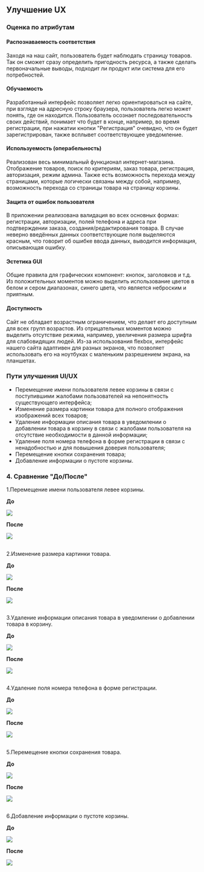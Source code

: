 ## Улучшение UX

### Оценка по атрибутам
#### Распознаваемость соответствия

Заходя на наш сайт, пользователь будет наблюдать страницу товаров.
Так он сможет сразу определить пригодность ресурса, а также сделать первоначальные выводы,
подходит ли продукт или система для его потребностей.

#### Обучаемость

Разработанный интерфейс позволяет легко ориентироваться на сайте, при взгляде на адресную строку браузера, пользователь легко может понять, где он находится. Пользователь осознает последовательность своих действий, понимает что будет в конце, например, во время регистрации, при нажатии кнопки "Регистрация" очевидно, что он будет зарегистрирован, также всплывет соответствующее уведомление.

#### Используемость (операбельность)

Реализован весь минимальный функционал интернет-магазина. Отображение товаров, поиск по критериям, заказ товара, регистрация, авторизация, режим админа.
Также есть возможность перехода между страницами, которые логически связаны между собой, например, возможность перехода со страницы товара на страницу корзины.

#### Защита от ошибок пользователя

В приложении реализована валидация во всех основных формах: регистрации, авторизации, полей телефона и адреса при подтверждении заказа, создания/редактирования товара.
В случае неверно введённых данных соответствующие поля выделяются красным, что говорит об ошибке ввода данных, выводится информация, описывающая ошибку.

#### Эстетика GUI

Общие правила для графических компонент: кнопок, заголовков и т.д. Из положительных моментов можно выделить использование цветов в белом и сером диапазонах, синего цвета, что является неброским и приятным.

#### Доступность

Сайт не обладает возрастным ограничением, что делает его доступным для всех групп возрастов. Из отрицательных моментов можно выделить отсутствие режима, например, увеличения размера шрифта для слабовидящих людей.
Из-за использования flexbox, интерфейс нашего сайта адаптивен для разных экранов, что позволяет использовать его на ноутбуках с маленьким разрешением экрана, на планшетах.

### Пути улучшения UI/UX

- Перемещение имени пользователя левее корзины в связи с поступившими жалобами пользователей на непонятность существующего интерфейса;
- Изменение размера картинки товара для полного отображения изображений всех товаров;
- Удаление информации описания товара в уведомлении о добавлении товара в корзину в связи с жалобами пользователя на отсутствие необходимости в данной информации;
- Удаление поля номера телефона в форме регистрации в связи с ненадобностью и для повышения доверия пользователя;
- Перемещение кнопки сохранения товара;
- Добавление информации о пустоте корзины.

### 4. Сравнение "До/После"

  1.Перемещение имени пользователя левее корзины.

**До**

 ![](https://github.com/AndrewNaumenko/vseti/blob/master/labs/UXImprovement/before1.PNG)


**После**

 ![](https://github.com/AndrewNaumenko/vseti/blob/master/labs/UXImprovement/after1.png)

 ##
  2.Изменение размера картинки товара.

**До**

 ![](https://github.com/AndrewNaumenko/vseti/blob/master/labs/UXImprovement/before2.PNG)


**После**

 ![](https://github.com/AndrewNaumenko/vseti/blob/master/labs/UXImprovement/after2.PNG)

 ##
  3.Удаление информации описания товара в уведомлении о добавлении товара в корзину.

**До**

 ![](https://github.com/AndrewNaumenko/vseti/blob/master/labs/UXImprovement/before3.png)


**После**

 ![](https://github.com/AndrewNaumenko/vseti/blob/master/labs/UXImprovement/after3.png)

 ##
  4.Удаление поля номера телефона в форме регистрации.

  **До**

   ![](https://github.com/AndrewNaumenko/vseti/blob/master/labs/UXImprovement/before4.png)


  **После**

   ![](https://github.com/AndrewNaumenko/vseti/blob/master/labs/UXImprovement/after4.png)

  ##
   5.Перемещение кнопки сохранения товара.

  **До**

   ![](https://github.com/AndrewNaumenko/vseti/blob/master/labs/UXImprovement/before5.png)


  **После**

   ![](https://github.com/AndrewNaumenko/vseti/blob/master/labs/UXImprovement/after5.PNG)

  ##
   6.Добавление информации о пустоте корзины.

  **До**

   ![](https://github.com/AndrewNaumenko/vseti/blob/master/labs/UXImprovement/before6.png)


  **После**

   ![](https://github.com/AndrewNaumenko/vseti/blob/master/labs/UXImprovement/after6.png)

   ##



